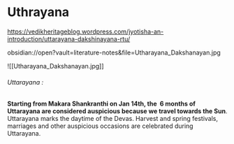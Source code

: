 # Uthrayana

https://vedikheritageblog.wordpress.com/jyotisha-an-introduction/uttarayana-dakshinayana-rtu/

obsidian://open?vault=literature-notes&file=Utharayana_Dakshanayan.jpg

![[Utharayana_Dakshanayan.jpg]]
###### Uttarayana :

**Starting from Makara Shankranthi on Jan 14th, the  6 months of Uttarayana are considered auspicious because we travel towards the Sun**. Uttarayana marks the daytime of the Devas. Harvest and spring festivals, marriages and other auspicious occasions are celebrated during Uttarayana.
